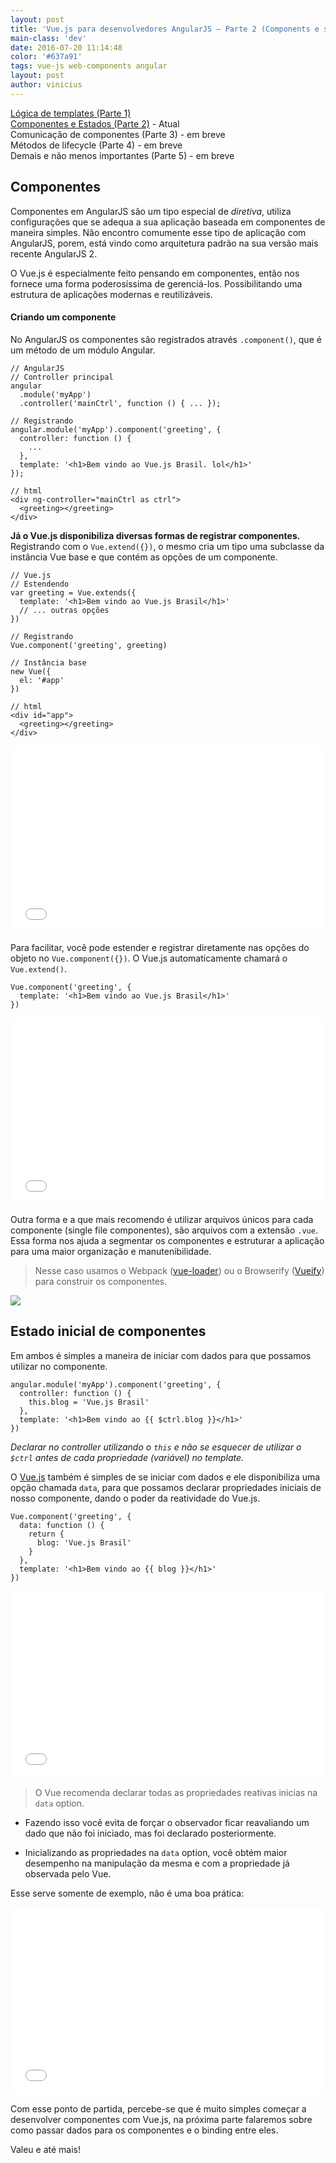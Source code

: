 ```yaml
---
layout: post
title: 'Vue.js para desenvolvedores AngularJS – Parte 2 (Components e states)'
main-class: 'dev'
date: 2016-07-20 11:14:48 
color: '#637a91'
tags: vue-js web-components angular
layout: post
author: vinicius
---
```


[Lógica de templates (Parte 1)](http://www.vuejs-brasil.com.br/vue-js-para-desenvolvedores-angularjs-parte-1-logica-de-templates/)  
[Componentes e Estados (Parte 2)]() - Atual  
Comunicação de componentes (Parte 3) - em breve  
Métodos de lifecycle (Parte 4) - em breve  
Demais e não menos importantes (Parte 5) - em breve

## Componentes
Componentes em AngularJS são um tipo especial de *diretiva*, utiliza configurações que se adequa a sua aplicação baseada em componentes de maneira simples. Não encontro comumente esse tipo de aplicação com AngularJS, porem, está vindo como arquitetura padrão na sua versão mais recente AngularJS 2.

O Vue.js é especialmente feito pensando em componentes, então nos fornece uma forma poderosíssima de gerenciá-los. Possibilitando uma estrutura de aplicações modernas e reutilizáveis.

#### Criando um componente
No AngularJS os componentes são registrados através `.component()`, que é um método de um módulo Angular.

```language-javascript
// AngularJS
// Controller principal
angular
  .module('myApp')
  .controller('mainCtrl', function () { ... });

// Registrando
angular.module('myApp').component('greeting', {
  controller: function () {
    ...
  },
  template: '<h1>Bem vindo ao Vue.js Brasil. lol</h1>'
});
```
```language-html
// html
<div ng-controller="mainCtrl as ctrl">
  <greeting></greeting>
</div>
```

**Já o Vue.js disponibiliza diversas formas de registrar componentes.**  
Registrando com o `Vue.extend({})`, o mesmo cria um tipo uma subclasse da instância Vue base e que contém as opções de um componente.
```language-javascript
// Vue.js
// Estendendo
var greeting = Vue.extends({
  template: '<h1>Bem vindo ao Vue.js Brasil</h1>'
  // ... outras opções
})

// Registrando
Vue.component('greeting', greeting)

// Instância base
new Vue({
  el: '#app'
})
```
```language-html
// html
<div id="app">
  <greeting></greeting>
</div>
```
<iframe width="100%" height="300" src="//jsfiddle.net/ktquez/spy443j4/3/embedded/js,html,result/" allowfullscreen="allowfullscreen" frameborder="0"></iframe>

Para facilitar, você pode estender e registrar diretamente nas opções do objeto no `Vue.component({})`. O Vue.js automaticamente chamará o `Vue.extend()`.

```language-javascript
Vue.component('greeting', {
  template: '<h1>Bem vindo ao Vue.js Brasil</h1>'
})
```

<iframe width="100%" height="300" src="//jsfiddle.net/ktquez/t2mhzd16/embedded/js,html,result/" allowfullscreen="allowfullscreen" frameborder="0"></iframe>

Outra forma e a que mais recomendo é utilizar arquivos únicos para cada componente (single file componentes), são arquivos com a extensão `.vue`. Essa forma nos ajuda a segmentar os componentes e estruturar a aplicação para uma maior organização e manutenibilidade. 

> Nesse caso usamos o Webpack ([vue-loader](https://github.com/vuejs/vue-loader)) ou o Browserify ([Vueify](https://github.com/vuejs/vueify)) para construir os componentes.


![](/content/images/2016/07/componentes-vue.png)


## Estado inicial de componentes
Em ambos é simples a maneira de iniciar com dados para que possamos utilizar no componente.

```language-javascript
angular.module('myApp').component('greeting', {
  controller: function () {
    this.blog = 'Vue.js Brasil'
  },
  template: '<h1>Bem vindo ao {{ $ctrl.blog }}</h1>'
})
```
*Declarar no controller utilizando o `this` e não se esquecer de utilizar o `$ctrl` antes de cada propriedade (variável) no template.*

O [Vue.js](https://vuejs.org/) também é simples de se iniciar com dados e ele disponibiliza uma opção chamada `data`, para que possamos declarar propriedades iniciais de nosso componente, dando o poder da reatividade do Vue.js.

```language-javascript
Vue.component('greeting', {
  data: function () {
    return {
      blog: 'Vue.js Brasil'
    }
  },
  template: '<h1>Bem vindo ao {{ blog }}</h1>'
})
```

<iframe width="100%" height="300" src="//jsfiddle.net/ktquez/esfo26kk/1/embedded/js,html,result/" allowfullscreen="allowfullscreen" frameborder="0"></iframe>

> O Vue recomenda declarar todas as propriedades reativas inicias na `data` option.

- Fazendo isso você evita de forçar o observador ficar reavaliando um dado que não foi iniciado, mas foi declarado posteriormente.

- Inicializando as propriedades na `data` option, você obtém maior desempenho na manipulação da mesma e com a propriedade já observada pelo Vue.

Esse serve somente de exemplo, não é uma boa prática:
<iframe width="100%" height="300" src="//jsfiddle.net/ktquez/at9po88L/1/embedded/js,html,result/" allowfullscreen="allowfullscreen" frameborder="0"></iframe>

Com esse ponto de partida, percebe-se que é muito simples começar a desenvolver componentes com Vue.js, na próxima parte falaremos sobre como passar dados para os componentes e o binding entre eles.

Valeu e até mais!





